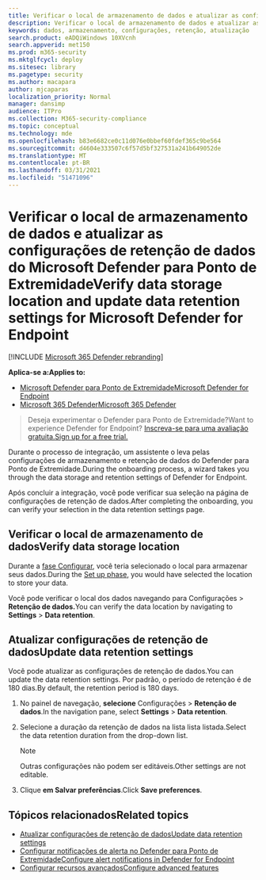 ```yaml
---
title: Verificar o local de armazenamento de dados e atualizar as configurações de retenção de dados
description: Verificar o local de armazenamento de dados e atualizar as configurações de retenção de dados do Microsoft Defender para Ponto de Extremidade
keywords: dados, armazenamento, configurações, retenção, atualização
search.product: eADQiWindows 10XVcnh
search.appverid: met150
ms.prod: m365-security
ms.mktglfcycl: deploy
ms.sitesec: library
ms.pagetype: security
ms.author: macapara
author: mjcaparas
localization_priority: Normal
manager: dansimp
audience: ITPro
ms.collection: M365-security-compliance
ms.topic: conceptual
ms.technology: mde
ms.openlocfilehash: b83e6682ce0c11d076e0bbef60fdef365c9be564
ms.sourcegitcommit: d4604e333507c6f57d5bf327531a241b649052de
ms.translationtype: MT
ms.contentlocale: pt-BR
ms.lasthandoff: 03/31/2021
ms.locfileid: "51471096"
---
```

# <a name="verify-data-storage-location-and-update-data-retention-settings-for-microsoft-defender-for-endpoint"></a><span data-ttu-id="1ac8f-104">Verificar o local de armazenamento de dados e atualizar as configurações de retenção de dados do Microsoft Defender para Ponto de Extremidade</span><span class="sxs-lookup"><span data-stu-id="1ac8f-104">Verify data storage location and update data retention settings for Microsoft Defender for Endpoint</span></span>

[!INCLUDE [Microsoft 365 Defender rebranding](../../includes/microsoft-defender.md)]


<span data-ttu-id="1ac8f-105">**Aplica-se a:**</span><span class="sxs-lookup"><span data-stu-id="1ac8f-105">**Applies to:**</span></span>
- [<span data-ttu-id="1ac8f-106">Microsoft Defender para Ponto de Extremidade</span><span class="sxs-lookup"><span data-stu-id="1ac8f-106">Microsoft Defender for Endpoint</span></span>](https://go.microsoft.com/fwlink/p/?linkid=2154037)
- [<span data-ttu-id="1ac8f-107">Microsoft 365 Defender</span><span class="sxs-lookup"><span data-stu-id="1ac8f-107">Microsoft 365 Defender</span></span>](https://go.microsoft.com/fwlink/?linkid=2118804)


><span data-ttu-id="1ac8f-108">Deseja experimentar o Defender para Ponto de Extremidade?</span><span class="sxs-lookup"><span data-stu-id="1ac8f-108">Want to experience Defender for Endpoint?</span></span> [<span data-ttu-id="1ac8f-109">Inscreva-se para uma avaliação gratuita.</span><span class="sxs-lookup"><span data-stu-id="1ac8f-109">Sign up for a free trial.</span></span>](https://www.microsoft.com/microsoft-365/windows/microsoft-defender-atp?ocid=docs-wdatp-gensettings-abovefoldlink)

<span data-ttu-id="1ac8f-110">Durante o processo de integração, um assistente o leva pelas configurações de armazenamento e retenção de dados do Defender para Ponto de Extremidade.</span><span class="sxs-lookup"><span data-stu-id="1ac8f-110">During the onboarding process, a wizard takes you through the data storage and retention settings of Defender for Endpoint.</span></span> 

<span data-ttu-id="1ac8f-111">Após concluir a integração, você pode verificar sua seleção na página de configurações de retenção de dados.</span><span class="sxs-lookup"><span data-stu-id="1ac8f-111">After completing the onboarding, you can verify your selection in the data retention settings page.</span></span>

## <a name="verify-data-storage-location"></a><span data-ttu-id="1ac8f-112">Verificar o local de armazenamento de dados</span><span class="sxs-lookup"><span data-stu-id="1ac8f-112">Verify data storage location</span></span>
<span data-ttu-id="1ac8f-113">Durante a [fase Configurar](production-deployment.md), você teria selecionado o local para armazenar seus dados.</span><span class="sxs-lookup"><span data-stu-id="1ac8f-113">During the [Set up phase](production-deployment.md), you would have selected the location to store your data.</span></span> 

<span data-ttu-id="1ac8f-114">Você pode verificar o local dos dados navegando para Configurações  >  **Retenção de dados.**</span><span class="sxs-lookup"><span data-stu-id="1ac8f-114">You can verify the data location by navigating to **Settings** > **Data retention**.</span></span>

## <a name="update-data-retention-settings"></a><span data-ttu-id="1ac8f-115">Atualizar configurações de retenção de dados</span><span class="sxs-lookup"><span data-stu-id="1ac8f-115">Update data retention settings</span></span>

<span data-ttu-id="1ac8f-116">Você pode atualizar as configurações de retenção de dados.</span><span class="sxs-lookup"><span data-stu-id="1ac8f-116">You can update the data retention settings.</span></span> <span data-ttu-id="1ac8f-117">Por padrão, o período de retenção é de 180 dias.</span><span class="sxs-lookup"><span data-stu-id="1ac8f-117">By default, the retention period is 180 days.</span></span> 

1. <span data-ttu-id="1ac8f-118">No painel de navegação, **selecione** Configurações  >  **Retenção de dados**.</span><span class="sxs-lookup"><span data-stu-id="1ac8f-118">In the navigation pane, select **Settings** > **Data retention**.</span></span>

2. <span data-ttu-id="1ac8f-119">Selecione a duração da retenção de dados na lista lista listada.</span><span class="sxs-lookup"><span data-stu-id="1ac8f-119">Select the data retention duration from the drop-down list.</span></span>

    > [!NOTE]
    > <span data-ttu-id="1ac8f-120">Outras configurações não podem ser editáveis.</span><span class="sxs-lookup"><span data-stu-id="1ac8f-120">Other settings are not editable.</span></span>

3. <span data-ttu-id="1ac8f-121">Clique **em Salvar preferências**.</span><span class="sxs-lookup"><span data-stu-id="1ac8f-121">Click **Save preferences**.</span></span>


## <a name="related-topics"></a><span data-ttu-id="1ac8f-122">Tópicos relacionados</span><span class="sxs-lookup"><span data-stu-id="1ac8f-122">Related topics</span></span>
- [<span data-ttu-id="1ac8f-123">Atualizar configurações de retenção de dados</span><span class="sxs-lookup"><span data-stu-id="1ac8f-123">Update data retention settings</span></span>](data-retention-settings.md)
- [<span data-ttu-id="1ac8f-124">Configurar notificações de alerta no Defender para Ponto de Extremidade</span><span class="sxs-lookup"><span data-stu-id="1ac8f-124">Configure alert notifications in Defender for Endpoint</span></span>](configure-email-notifications.md)
- [<span data-ttu-id="1ac8f-125">Configurar recursos avançados</span><span class="sxs-lookup"><span data-stu-id="1ac8f-125">Configure advanced features</span></span>](advanced-features.md)

